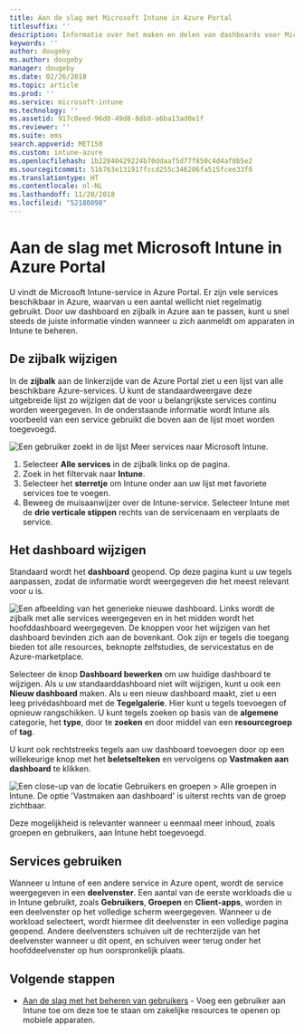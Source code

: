 ```yaml
---
title: Aan de slag met Microsoft Intune in Azure Portal
titlesuffix: ''
description: Informatie over het maken en delen van dashboards voor Microsoft Intune in Azure Portal en het navigeren in deze dashboards.
keywords: ''
author: dougeby
ms.author: dougeby
manager: dougeby
ms.date: 02/26/2018
ms.topic: article
ms.prod: ''
ms.service: microsoft-intune
ms.technology: ''
ms.assetid: 917c0eed-96d0-49d8-8db8-a6ba13ad0e1f
ms.reviewer: ''
ms.suite: ems
search.appverid: MET150
ms.custom: intune-azure
ms.openlocfilehash: 1b22840429224b70ddaaf5d77f850c4d4af8b5e2
ms.sourcegitcommit: 51b763e131917fccd255c346286fa515fcee33f0
ms.translationtype: HT
ms.contentlocale: nl-NL
ms.lasthandoff: 11/20/2018
ms.locfileid: "52180898"
---
```

# <a name="getting-started-with-microsoft-intune-in-the-azure-portal"></a>Aan de slag met Microsoft Intune in Azure Portal

U vindt de Microsoft Intune-service in Azure Portal. Er zijn vele services beschikbaar in Azure, waarvan u een aantal wellicht niet regelmatig gebruikt. Door uw dashboard en zijbalk in Azure aan te passen, kunt u snel steeds de juiste informatie vinden wanneer u zich aanmeldt om apparaten in Intune te beheren.

## <a name="changing-the-sidebar"></a>De zijbalk wijzigen

In de __zijbalk__ aan de linkerzijde van de Azure Portal ziet u een lijst van alle beschikbare Azure-services. U kunt de standaardweergave deze uitgebreide lijst zo wijzigen dat de voor u belangrijkste services continu worden weergegeven. In de onderstaande informatie wordt Intune als voorbeeld van een service gebruikt die boven aan de lijst moet worden toegevoegd.

![Een gebruiker zoekt in de lijst Meer services naar Microsoft Intune.](./media/azure-add-intune1.png)

1. Selecteer **Alle services** in de zijbalk links op de pagina.
2. Zoek in het filtervak naar **Intune**.
3. Selecteer het **sterretje** om Intune onder aan uw lijst met favoriete services toe te voegen.
4. Beweeg de muisaanwijzer over de Intune-service. Selecteer Intune met de **drie verticale stippen** rechts van de servicenaam en verplaats de service.

## <a name="changing-the-dashboard"></a>Het dashboard wijzigen

Standaard wordt het **dashboard** geopend. Op deze pagina kunt u uw tegels aanpassen, zodat de informatie wordt weergegeven die het meest relevant voor u is.

![Een afbeelding van het generieke nieuwe dashboard. Links wordt de zijbalk met alle services weergegeven en in het midden wordt het hoofddashboard weergegeven. De knoppen voor het wijzigen van het dashboard bevinden zich aan de bovenkant. Ook zijn er tegels die toegang bieden tot alle resources, beknopte zelfstudies, de servicestatus en de Azure-marketplace.](./media/azure-default-dashboard.png)

Selecteer de knop **Dashboard bewerken** om uw huidige dashboard te wijzigen. Als u uw standaarddashboard niet wilt wijzigen, kunt u ook een **Nieuw dashboard** maken. Als u een nieuw dashboard maakt, ziet u een leeg privédashboard met de **Tegelgalerie**. Hier kunt u tegels toevoegen of opnieuw rangschikken. U kunt tegels zoeken op basis van de **algemene** categorie, het **type**, door te **zoeken** en door middel van een **resourcegroep** of **tag**.

U kunt ook rechtstreeks tegels aan uw dashboard toevoegen door op een willekeurige knop met het **beletselteken** en vervolgens op **Vastmaken aan dashboard** te klikken.

![Een close-up van de locatie Gebruikers en groepen > Alle groepen in Intune. De optie 'Vastmaken aan dashboard' is uiterst rechts van de groep zichtbaar.](./media/azure-pin-to-dashboard.png)

Deze mogelijkheid is relevanter wanneer u eenmaal meer inhoud, zoals groepen en gebruikers, aan Intune hebt toegevoegd.

## <a name="using-services"></a>Services gebruiken

Wanneer u Intune of een andere service in Azure opent, wordt de service weergegeven in een **deelvenster**. Een aantal van de eerste workloads die u in Intune gebruikt, zoals **Gebruikers**, **Groepen** en **Client-apps**, worden in een deelvenster op het volledige scherm weergegeven. Wanneer u de workload selecteert, wordt hiermee dit deelvenster in een volledige pagina geopend. Andere deelvensters schuiven uit de rechterzijde van het deelvenster wanneer u dit opent, en schuiven weer terug onder het hoofddeelvenster op hun oorspronkelijk plaats.

## <a name="next-steps"></a>Volgende stappen

* [Aan de slag met het beheren van gebruikers](get-started-users.md) - Voeg een gebruiker aan Intune toe om deze toe te staan om zakelijke resources te openen op mobiele apparaten.
